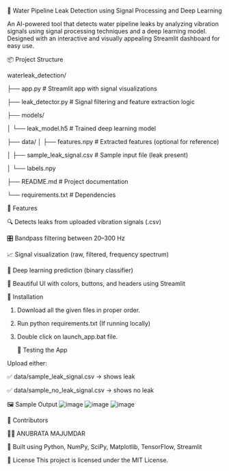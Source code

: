 🚰 Water Pipeline Leak Detection using Signal Processing and Deep Learning

An AI-powered tool that detects water pipeline leaks by analyzing vibration signals using signal processing techniques and a deep learning model. Designed with an interactive and visually appealing Streamlit dashboard for easy use.

📦 Project Structure

waterleak_detection/

├── app.py                       # Streamlit app with signal visualizations

├── leak_detector.py             # Signal filtering and feature extraction logic

├── models/

│   └── leak_model.h5            # Trained deep learning model

├── data/
│   ├── features.npy             # Extracted features (optional for reference)

│   ├── sample_leak_signal.csv   # Sample input file (leak present)

│   └── labels.npy

├── README.md                    # Project documentation

└── requirements.txt             # Dependencies 

🎯 Features

🔍 Detects leaks from uploaded vibration signals (.csv)

🎛️ Bandpass filtering between 20–300 Hz

📈 Signal visualization (raw, filtered, frequency spectrum)

🧠 Deep learning prediction (binary classifier)

🌈 Beautiful UI with colors, buttons, and headers using Streamlit

🔧 Installation

1. Download all the given files in proper order.
   
2. Run python requirements.txt (If running locally)
   
3. Double click on launch_app.bat file.

   🧪 Testing the App
   
Upload either:

✅ data/sample_leak_signal.csv → shows leak

✅ data/sample_no_leak_signal.csv → shows no leak

🖼 Sample Output
![image](https://github.com/user-attachments/assets/f9f98b1e-b69b-43e8-8354-80eec59150e2)
![image](https://github.com/user-attachments/assets/19035a99-0703-4bed-839d-c8b3800f41a8)
![image](https://github.com/user-attachments/assets/4f65222e-3394-4969-825f-95a05eca2b98)

🤝 Contributors

👨‍💻 ANUBRATA MAJUMDAR

🤖 Built using Python, NumPy, SciPy, Matplotlib, TensorFlow, Streamlit

📃 License
This project is licensed under the MIT License.




